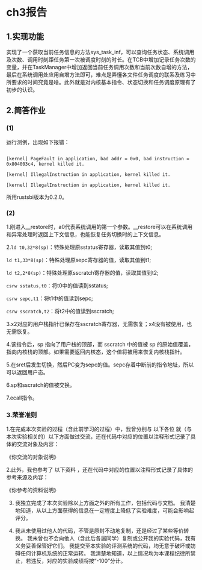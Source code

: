 
# ch3报告

## 1.实现功能

实现了一个获取当前任务信息的方法sys_task_inf，可以查询任务状态、系统调用及次数、调用时刻距任务第一次被调度时刻的时长。在TCB中增加记录任务次数的变量，并在TaskManager中增加返回当前任务调用次数和当前次数自增的方法，最后在系统调用处应用自增方法即可，难点是弄懂各文件任务调度的联系及练习中所要求的时间究竟是啥。此外就是对内核基本指令、状态切换和任务调度原理有了初步的认识。

## 2.简答作业

### (1)

运行测例，出现如下报错：

```

[kernel] PageFault in application, bad addr = 0x0, bad instruction = 0x804003c4, kernel killed it.

[kernel] IllegalInstruction in application, kernel killed it.

[kernel] IllegalInstruction in application, kernel killed it.

```

所用rustsbi版本为0.2.0。

### (2)
1.刚进入__restore时，a0代表系统调用的第一个参数。__restore可以在系统调用和异常处理时返回上下文信息，也能恢复任务切换时的上下文信息。

2.``ld t0,32*8(sp)``：特殊处理原sstatus寄存器，读取其值到t0;

``ld t1,33*8(sp)``：特殊处理原sepc寄存器的值，读取其值到t1;

``ld t2,2*8(sp)``：特殊处理原sscratch寄存器的值，读取其值到t2;

``csrw sstatus,t0``：将t0中的值读到sstatus;

``csrw sepc,t1``：将t1中的值读到sepc;

``csrw sscratch,t2``：将t2中的值读到sscratch;

3.x2对应的用户栈指针已保存在sscratch寄存器，无需恢复；x4没有被使用，也无需恢复。

4.该指令后，sp 指向了用户栈的顶部，而 sscratch 中的值被 sp 的原始值覆盖，指向内核栈的顶部。如果需要返回内核态，这个值将被用来恢复内核栈指针。

5.在sret后发生切换，然后PC变为sepc的值。sepc存着中断前的指令地址，所以可以返回用户态。

6.sp和sscratch的值被交换。

7.ecall指令。

### 3.荣誉准则
1.在完成本次实验的过程（含此前学习的过程）中，我曾分别与 以下各位 就（与本次实验相关的）以下方面做过交流，还在代码中对应的位置以注释形式记录了具体的交流对象及内容：

《你交流的对象说明》

2.此外，我也参考了 以下资料 ，还在代码中对应的位置以注释形式记录了具体的参考来源及内容：

《你参考的资料说明》

3. 我独立完成了本次实验除以上方面之外的所有工作，包括代码与文档。 我清楚地知道，从以上方面获得的信息在一定程度上降低了实验难度，可能会影响起评分。

4. 我从未使用过他人的代码，不管是原封不动地复制，还是经过了某些等价转换。 我未曾也不会向他人（含此后各届同学）复制或公开我的实验代码，我有义务妥善保管好它们。 我提交至本实验的评测系统的代码，均无意于破坏或妨碍任何计算机系统的正常运转。 我清楚地知道，以上情况均为本课程纪律所禁止，若违反，对应的实验成绩将按“-100”分计。
